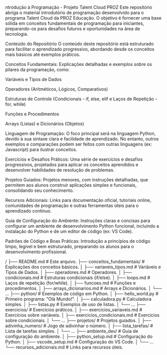 ntrodução à Programação - Projeto Talent Cloud PROZ
Este repositório abriga o material introdutório de programação desenvolvido para o programa Talent Cloud da PROZ Educação. O objetivo é fornecer uma base sólida em conceitos fundamentais de programação para iniciantes, preparando-os para desafios futuros e oportunidades na área de tecnologia.

Conteúdo do Repositório
O conteúdo deste repositório está estruturado para facilitar o aprendizado progressivo, abordando desde os conceitos mais básicos até exemplos práticos.

Conceitos Fundamentais: Explicações detalhadas e exemplos sobre os pilares da programação, como:

Variáveis e Tipos de Dados

Operadores (Aritméticos, Lógicos, Comparativos)

Estruturas de Controle (Condicionais - if, else, elif e Laços de Repetição - for, while)

Funções e Procedimentos

Arrays (Listas) e Dicionários (Objetos)

Linguagem de Programação: O foco principal será na linguagem Python, devido à sua sintaxe clara e facilidade de aprendizado. No entanto, outros exemplos e comparações podem ser feitos com outras linguagens (ex: Javascript) para ilustrar conceitos.

Exercícios e Desafios Práticos: Uma série de exercícios e desafios progressivos, projetados para aplicar os conceitos aprendidos e desenvolver habilidades de resolução de problemas.

Projetos Guiados: Projetos menores, com instruções detalhadas, que permitem aos alunos construir aplicações simples e funcionais, consolidando seu conhecimento.

Recursos Adicionais: Links para documentação oficial, tutoriais online, comunidades de programação e outras ferramentas úteis para o aprendizado contínuo.

Guia de Configuração do Ambiente: Instruções claras e concisas para configurar um ambiente de desenvolvimento Python funcional, incluindo a instalação do Python e de um editor de código (ex: VS Code).

Padrões de Código e Boas Práticas: Introdução a princípios de código limpo, legível e bem estruturado, preparando os alunos para o desenvolvimento profissional.

/
├── README.md                 # Este arquivo.
├── conceitos_fundamentais/   # Explicações dos conceitos básicos.
│   ├── variaveis_tipos.md   # Variáveis e Tipos de Dados.
│   ├── operadores.md        # Operadores.
│   ├── condicionais.md      # Estruturas condicionais (if/else).
│   ├── loops.md             # Laços de repetição (for/while).
│   ├── funcoes.md           # Funções e procedimentos.
│   ├── arrays_dicionarios.md # Arrays e Dicionários.
│   └── ...
├── python/                   # Exemplos de código em Python.
│   ├── hello_world.py       # Primeiro programa: "Olá Mundo!".
│   ├── calculadora.py        # Calculadora simples.
│   ├── listas.py            # Exemplos de uso de listas.
│   └── ...
├── exercicios/               # Exercícios práticos.
│   ├── exercicios_variaveis.md # Exercícios sobre variáveis.
│   ├── exercicios_condicionais.md # Exercícios sobre condicionais.
│   └── ...
├── projetos/                 # Projetos guiados.
│   ├── adivinha_numero/      # Jogo de adivinhar o número.
│   ├── lista_tarefas/       # Lista de tarefas simples.
│   └── ...
├── ambiente_dev/            # Guia de configuração do ambiente.
│   ├── python_setup.md      # Configuração do Python.
│   ├── vscode_setup.md      # Configuração do VS Code.
│   └── ...
└── recursos_adicionais.md  # Links para recursos úteis.
